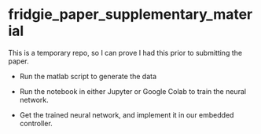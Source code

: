 # fridgie_paper_supplementary_material
This is a temporary repo, so I can prove I had this prior to submitting the paper.

* Run the matlab script to generate the data

* Run the notebook in either Jupyter or Google Colab to train the neural network.

* Get the trained neural network, and implement it in our embedded controller.

